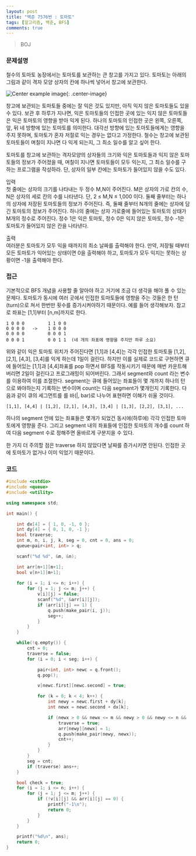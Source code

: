 ```yaml
---
layout: post
title: "백준 7576번 : 토마토"
tags: [알고리즘, 백준, BFS]
comments: true
---
```


> BOJ  

### 문제설명  
철수의 토마토 농장에서는 토마토를 보관하는 큰 창고를 가지고 있다. 토마토는 아래의 그림과 같이 격자 모양 상자의 칸에 하나씩 넣어서 창고에 보관한다.  

![Center example image](https://user-images.githubusercontent.com/35067611/72208111-73e71a00-34e2-11ea-9af5-3debb93be217.png "Center"){: .center-image}  

창고에 보관되는 토마토들 중에는 잘 익은 것도 있지만, 아직 익지 않은 토마토들도 있을 수 있다. 보관 후 하루가 지나면, 익은 토마토들의 인접한 곳에 있는 익지 않은 토마토들은 익은 토마토의 영향을 받아 익게 된다. 하나의 토마토의 인접한 곳은 왼쪽, 오른쪽, 앞, 뒤 네 방향에 있는 토마토를 의미한다. 대각선 방향에 있는 토마토들에게는 영향을 주지 못하며, 토마토가 혼자 저절로 익는 경우는 없다고 가정한다. 철수는 창고에 보관된 토마토들이 며칠이 지나면 다 익게 되는지, 그 최소 일수를 알고 싶어 한다.  

토마토를 창고에 보관하는 격자모양의 상자들의 크기와 익은 토마토들과 익지 않은 토마토들의 정보가 주어졌을 때, 며칠이 지나면 토마토들이 모두 익는지, 그 최소 일수를 구하는 프로그램을 작성하라. 단, 상자의 일부 칸에는 토마토가 들어있지 않을 수도 있다.  

입력  
첫 줄에는 상자의 크기를 나타내는 두 정수 M,N이 주어진다. M은 상자의 가로 칸의 수, N은 상자의 세로 칸의 수를 나타낸다. 단, 2 ≤ M,N ≤ 1,000 이다. 둘째 줄부터는 하나의 상자에 저장된 토마토들의 정보가 주어진다. 즉, 둘째 줄부터 N개의 줄에는 상자에 담긴 토마토의 정보가 주어진다. 하나의 줄에는 상자 가로줄에 들어있는 토마토의 상태가 M개의 정수로 주어진다. 정수 1은 익은 토마토, 정수 0은 익지 않은 토마토, 정수 -1은 토마토가 들어있지 않은 칸을 나타낸다.  

출력  
여러분은 토마토가 모두 익을 때까지의 최소 날짜를 출력해야 한다. 만약, 저장될 때부터 모든 토마토가 익어있는 상태이면 0을 출력해야 하고, 토마토가 모두 익지는 못하는 상황이면 -1을 출력해야 한다.  

### 접근  
기본적으로 BFS 개념을 사용할 줄 알아야 하고 거기에 조금 더 생각을 해야 풀 수 있는 문제다. 토마토가 동시에 여러 곳에서 인접한 토마토들에 영향을 주는 것들은 한 턴(turn)으로 쳐서 한번만 횟수를 증가시켜야하기 때문이다. 예를 들어 생각해보자. 참고로 좌표는 [1,1]부터 [n,m]까지로 한다.  

~~~
1 0 0 0         1 1 0 0
0 0 0 0   ->    1 0 0 0
0 0 0 0         0 0 0 1
0 0 0 1         0 0 1 1  (네 개의 좌표에 영향을 주지만 하루 소요)
~~~
위와 같이 익은 토마토 위치가 주어진다면 [1,1]과 [4,4]는 각각 인접한 토마토들 [1,2], [2,1], [4,3], [3,4]를 익게 하는데 1일이 걸린다. 하지만 이를 실제로 코드로 구현하면 큐에 들어있는 [1,1]과 [4,4]좌표를 pop 하면서 BFS를 작동시키기 때문에 매번 카운트해버리면 2일이 걸린다고 프로그래밍이 되어버린다. 그래서 segment와 count 라는 변수를 이용하여 이를 조절한다. segment는 큐에 들어있는 좌표들이 몇 개까지 하나의 턴으로 봐야하는지 기록하는 변수이며 count는 다음 segment가 몇개인지 기록한다. 다음과 같이 큐의 세그먼트를 를 바(|, bar)로 나누어 표현하면 이해가 쉬울 것이다.  
~~~
[1,1], [4,4] | [1,2], [2,1], [4,3], [3,4] | [1,3], [2,2], [3,1], ...
~~~
하나의 segment 안에 있는 좌표들은 몇개가 되었건 동시에(하루에) 각각 인접한 토마토에게 영향을 준다. 그리고 segment 내의 좌표들에 인접한 토마토의 개수를 count 하여 다음 segment 수로 정해주면 올바르게 구분지을 수 있다.  

한 가지 더 주의할 점은 traverse 하지 않았다면 날짜를 증가시키면 안된다. 인접한 곳에 토마토가 없거나 이미 익었기 때문이다.  

### 코드  
~~~c++
#include <cstdio>
#include <queue>
#include <utility>

using namespace std;

int main() {

    int dx[4] = { 1, 0, -1, 0 };
    int dy[4] = { 0, 1, 0, -1 };
    bool traverse;
    int m, n, i, j, k, seg = 0, cnt = 0, ans = 0;
    queue<pair<int, int> > q;

    scanf("%d %d", &m, &n);

    int arr[n+1][m+1];
    bool v[n+1][m+1];
    
    for (i = 1; i <= n; i++) {
        for (j = 1; j <= m; j++) {
            v[i][j] = false;
            scanf("%d", &arr[i][j]);
            if (arr[i][j] == 1) {
                q.push(make_pair(i, j));
                seg++;
            }
        }
    }

    while(!q.empty()) {
        cnt = 0;
        traverse = false;
        for (i = 0; i < seg; i++) {

            pair<int, int> newc = q.front();
            q.pop();

            v[newc.first][newc.second] = true;

            for (k = 0; k < 4; k++) {
                int newy = newc.first + dy[k];
                int newx = newc.second + dx[k];

                if (newx > 0 && newx <= m && newy > 0 && newy <= n && !v[newy][newx] && arr[newy][newx] == 0) {
                    traverse = true;
                    arr[newy][newx] = 1;
                    q.push(make_pair(newy, newx));
                    cnt++;
                }
            }
        }
        seg = cnt;
        if (traverse) ans++;
    }

    bool check = true;
    for (i = 1; i <= n; i++) {
        for (j = 1; j <= m; j++) {
            if (!v[i][j] && arr[i][j] == 0) {
                printf("-1\n");
                return 0;
            }
        }
    }

    printf("%d\n", ans);
    return 0;
}
~~~